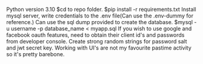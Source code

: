 Python version 3.10
$cd to repo folder.
$pip install -r requirements.txt
Install mysql server, write credentials to the .env file(Can use the .env-dummy for reference.)
Can use the sql dump provided to create the database. 
$mysql -u username -p database_name < myapp.sql
If you wish to use google and facebook oauth features, need to obtain their client id's and passwords from developer console.
Create strong random strings for password salt and jwt secret key.
Working with UI's are not my favourite pastime activity so it's pretty barebone.
